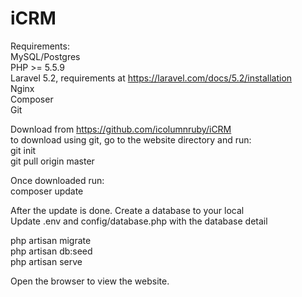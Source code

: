 # iCRM

Requirements:<br />
MySQL/Postgres <br />
PHP >= 5.5.9<br />
Laravel 5.2, requirements at https://laravel.com/docs/5.2/installation<br />
Nginx<br />
Composer <br />
Git

Download from https://github.com/icolumnruby/iCRM<br />
to download using git, go to the website directory and run:<br />
git init<br />
git pull origin master<br />

Once downloaded run:<br />
composer update

After the update is done. Create a database to your local <br />
Update .env  and config/database.php with the database detail

php artisan migrate<br />
php artisan db:seed<br />
php artisan serve

Open the browser to view the website.

